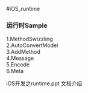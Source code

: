 #iOS_runtime

### 运行时Sample

1.MethodSwizzling  
2.AutoConvertModel  
3.AddMethod  
4.Message  
5.Encode  
6.Meta

iOS开发之runtime.ppt 文档介绍